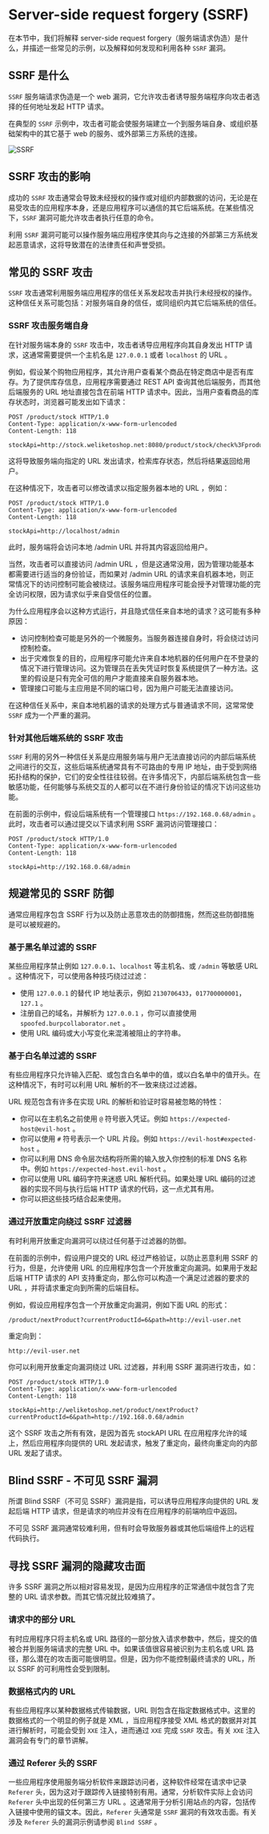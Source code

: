 # Server-side request forgery (SSRF)

在本节中，我们将解释 server-side request forgery（服务端请求伪造）是什么，并描述一些常见的示例，以及解释如何发现和利用各种 `SSRF` 漏洞。


## SSRF 是什么

`SSRF` 服务端请求伪造是一个 web 漏洞，它允许攻击者诱导服务端程序向攻击者选择的任何地址发起 HTTP 请求。

在典型的 `SSRF` 示例中，攻击者可能会使服务端建立一个到服务端自身、或组织基础架构中的其它基于 web 的服务、或外部第三方系统的连接。

![SSRF](https://raw.githubusercontent.com/RifeWang/images/master/web-security/ssrf.png)


## SSRF 攻击的影响

成功的 `SSRF` 攻击通常会导致未经授权的操作或对组织内部数据的访问，无论是在易受攻击的应用程序本身，还是应用程序可以通信的其它后端系统。在某些情况下，`SSRF` 漏洞可能允许攻击者执行任意的命令。

利用 `SSRF` 漏洞可能可以操作服务端应用程序使其向与之连接的外部第三方系统发起恶意请求，这将导致潜在的法律责任和声誉受损。


## 常见的 SSRF 攻击

`SSRF` 攻击通常利用服务端应用程序的信任关系发起攻击并执行未经授权的操作。这种信任关系可能包括：对服务端自身的信任，或同组织内其它后端系统的信任。


### SSRF 攻击服务端自身

在针对服务端本身的 `SSRF` 攻击中，攻击者诱导应用程序向其自身发出 HTTP 请求，这通常需要提供一个主机名是 `127.0.0.1` 或者 `localhost` 的 URL 。

例如，假设某个购物应用程序，其允许用户查看某个商品在特定商店中是否有库存。为了提供库存信息，应用程序需要通过 REST API 查询其他后端服务，而其他后端服务的 URL 地址直接包含在前端 HTTP 请求中。因此，当用户查看商品的库存状态时，浏览器可能发出如下请求：
```
POST /product/stock HTTP/1.0
Content-Type: application/x-www-form-urlencoded
Content-Length: 118

stockApi=http://stock.weliketoshop.net:8080/product/stock/check%3FproductId%3D6%26storeId%3D1
```

这将导致服务端向指定的 URL 发出请求，检索库存状态，然后将结果返回给用户。

在这种情况下，攻击者可以修改请求以指定服务器本地的 URL ，例如：
```
POST /product/stock HTTP/1.0
Content-Type: application/x-www-form-urlencoded
Content-Length: 118

stockApi=http://localhost/admin
```

此时，服务端将会访问本地 /admin URL 并将其内容返回给用户。

当然，攻击者可以直接访问 /admin URL ，但是这通常没用，因为管理功能基本都需要进行适当的身份验证，而如果对 /admin URL 的请求来自机器本地，则正常情况下的访问控制可能会被绕过。该服务端应用程序可能会授予对管理功能的完全访问权限，因为请求似乎来自受信任的位置。

为什么应用程序会以这种方式运行，并且隐式信任来自本地的请求？这可能有多种原因：
- 访问控制检查可能是另外的一个微服务。当服务器连接自身时，将会绕过访问控制检查。
- 出于灾难恢复的目的，应用程序可能允许来自本地机器的任何用户在不登录的情况下进行管理访问。这为管理员在丢失凭证时恢复系统提供了一种方法。这里的假设是只有完全可信的用户才能直接来自服务器本地。
- 管理接口可能与主应用是不同的端口号，因为用户可能无法直接访问。

在这种信任关系中，来自本地机器的请求的处理方式与普通请求不同，这常常使 `SSRF` 成为一个严重的漏洞。


### 针对其他后端系统的 SSRF 攻击

`SSRF` 利用的另外一种信任关系是应用服务端与用户无法直接访问的内部后端系统之间进行的交互，这些后端系统通常具有不可路由的专用 IP 地址，由于受到网络拓扑结构的保护，它们的安全性往往较弱。在许多情况下，内部后端系统包含一些敏感功能，任何能够与系统交互的人都可以在不进行身份验证的情况下访问这些功能。

在前面的示例中，假设后端系统有一个管理接口 `https://192.168.0.68/admin` 。此时，攻击者可以通过提交以下请求利用 SSRF 漏洞访问管理接口：
```
POST /product/stock HTTP/1.0
Content-Type: application/x-www-form-urlencoded
Content-Length: 118

stockApi=http://192.168.0.68/admin
```


## 规避常见的 SSRF 防御

通常应用程序包含 SSRF 行为以及防止恶意攻击的防御措施，然而这些防御措施是可以被规避的。


### 基于黑名单过滤的 SSRF

某些应用程序禁止例如 `127.0.0.1`、`localhost` 等主机名、或 `/admin` 等敏感 URL 。这种情况下，可以使用各种技巧绕过过滤：
- 使用 `127.0.0.1` 的替代 IP 地址表示，例如 `2130706433`，`017700000001`，`127.1` 。
- 注册自己的域名，并解析为 `127.0.0.1` ，你可以直接使用 `spoofed.burpcollaborator.net` 。
- 使用 URL 编码或大小写变化来混淆被阻止的字符串。


### 基于白名单过滤的 SSRF

有些应用程序只允许输入匹配、或包含白名单中的值，或以白名单中的值开头。在这种情况下，有时可以利用 URL 解析的不一致来绕过过滤器。

URL 规范包含有许多在实现 URL 的解析和验证时容易被忽略的特性：
- 你可以在主机名之前使用 `@` 符号嵌入凭证。例如 `https://expected-host@evil-host` 。
- 你可以使用 `#` 符号表示一个 URL 片段。例如 `https://evil-host#expected-host` 。
- 你可以利用 DNS 命令层次结构将所需的输入放入你控制的标准 DNS 名称中。例如 `https://expected-host.evil-host` 。
- 你可以使用 URL 编码字符来迷惑 URL 解析代码。如果处理 URL 编码的过滤器的实现不同与执行后端 HTTP 请求的代码，这一点尤其有用。
- 你可以把这些技巧结合起来使用。


### 通过开放重定向绕过 SSRF 过滤器

有时利用开放重定向漏洞可以绕过任何基于过滤器的防御。

在前面的示例中，假设用户提交的 URL 经过严格验证，以防止恶意利用 SSRF 的行为，但是，允许使用 URL 的应用程序包含一个开放重定向漏洞。如果用于发起后端 HTTP 请求的 API 支持重定向，那么你可以构造一个满足过滤器的要求的 URL ，并将请求重定向到所需的后端目标。

例如，假设应用程序包含一个开放重定向漏洞，例如下面 URL 的形式：
```
/product/nextProduct?currentProductId=6&path=http://evil-user.net
```

重定向到：
```
http://evil-user.net
```

你可以利用开放重定向漏洞绕过 URL 过滤器，并利用 SSRF 漏洞进行攻击，如：
```
POST /product/stock HTTP/1.0
Content-Type: application/x-www-form-urlencoded
Content-Length: 118

stockApi=http://weliketoshop.net/product/nextProduct?currentProductId=6&path=http://192.168.0.68/admin
```

这个 SSRF 攻击之所有有效，是因为首先 stockAPI URL 在应用程序允许的域上，然后应用程序向提供的 URL 发起请求，触发了重定向，最终向重定向的内部 URL 发起了请求。



## Blind SSRF - 不可见 SSRF 漏洞

所谓 Blind SSRF（不可见 SSRF）漏洞是指，可以诱导应用程序向提供的 URL 发起后端 HTTP 请求，但是请求的响应并没有在应用程序的前端响应中返回。

不可见 SSRF 漏洞通常较难利用，但有时会导致服务器或其他后端组件上的远程代码执行。



## 寻找 SSRF 漏洞的隐藏攻击面

许多 SSRF 漏洞之所以相对容易发现，是因为应用程序的正常通信中就包含了完整的 URL 请求参数。而其它情况就比较难搞了。


### 请求中的部分 URL

有时应用程序只将主机名或 URL 路径的一部分放入请求参数中，然后，提交的值被合并到服务端请求的完整 URL 中。如果该值很容易被识别为主机名或 URL 路径，那么潜在的攻击面可能很明显。但是，因为你不能控制最终请求的 URL，所以 SSRF 的可利用性会受到限制。


### 数据格式内的 URL

有些应用程序以某种数据格式传输数据，URL 则包含在指定数据格式中。这里的数据格式的一个明显的例子就是 XML ，当应用程序接受 XML 格式的数据并对其进行解析时，可能会受到 `XXE` 注入，进而通过 `XXE` 完成 `SSRF` 攻击。有关 `XXE` 注入漏洞会有专门的章节讲解。


### 通过 Referer 头的 SSRF

一些应用程序使用服务端分析软件来跟踪访问者，这种软件经常在请求中记录 `Referer` 头，因为这对于跟踪传入链接特别有用。通常，分析软件实际上会访问 `Referer` 头中出现的任何第三方 URL 。这通常用于分析引用站点的内容，包括传入链接中使用的锚文本。因此，`Referer` 头通常是 `SSRF` 漏洞的有效攻击面。有关涉及 `Referer` 头的漏洞示例请参阅 `Blind SSRF` 。
